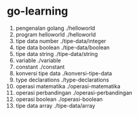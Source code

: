 # go-learning

1. pengenalan golang ./helloworld
2. program helloworld ./helloworld
3. tipe data number ./tipe-data/integer
4. tipe data boolean ./tipe-data/boolean
5. tipe data string ./tipe-data/string
6. variable ./variable
7. constant ./constant
8. konversi tipe data ./konversi-tipe-data
9. type declarations ./type-declarations
10. operasi matematika ./operasi-matematika
11. operasi perbandingan ./operasi-perbandingan
12. operasi boolean ./operasi-boolean
13. tipe data array ./tipe-data/array
